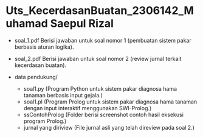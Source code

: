 # Uts_KecerdasanBuatan_2306142_Muhamad Saepul Rizal

- soal_1.pdf
Berisi jawaban untuk soal nomor 1 (pembuatan sistem pakar berbasis aturan logika).

- soal_2.pdf
Berisi jawaban untuk soal nomor 2 (review jurnal terkait kecerdasan buatan).

- data pendukung/
    - soal1.py
    (Program Python untuk sistem pakar diagnosa hama tanaman berbasis input gejala.)
    - soal1.pl
    (Program Prolog untuk sistem pakar diagnosa hama tanaman dengan input interaktif menggunakan SWI-Prolog.)
    - ssContohProlog
    (Folder berisi screenshot contoh hasil eksekusi program Prolog.)
    - jurnal yang diriview
    (File jurnal asli yang telah direview pada soal 2.)
